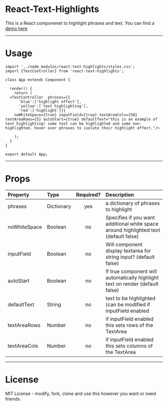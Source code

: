 # React-Text-Highlights

This is a React componenet to highlight phrases and text.
You can find a [demo here](https://zombieanomaly.github.io/React-Text-Highlights)

----

# Usage

    import '../node_modules/react-text-highlights/styles.css';
    import {TextController} from 'react-text-highlights';

    class App extends Component {
      
      render() {
        return (
      <TextController  phrases={{
          'blue':['highlight effect'], 
          'yellow':['text highlighting'],
          'red':['highlight']}} 
        noWhiteSpace={true} inputField={true} textAreaCols={50} textAreaRows={5} autoStart={true} defaultText="this is an example of text highlighting! some text can be highlighted and some non-highlighted. hover over phrases to isolate their highlight effect."/>

        );
      }
    }
    
    export default App;
    
----

# Props

| Property | Type | Required? | Description |
|:---|:---|:---:|:---|
| phrases | Dictionary | yes | a dictionary of phrases to highlight |
| noWhiteSpace | Boolean | no | Specifies if you want additional white space around highlighted text (default false)|
| inputField | Boolean | no | Will component display textarea for string input? (default false) |
| autoStart | Boolean | no | If true component will automatically highlight text on render (default false) |
| defaultText | String | no | text to be highlighted (can be modified if inputField enabled |
| textAreaRows | Number | no | if inputField enabled this sets rows of the TextArea |
| textAreaCols | Number | no | if inputField enabled this sets columns of the TextArea |

----

# License
MIT License - modify, fork, clone and use this however you want or need friends.

